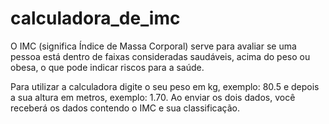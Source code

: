 # calculadora_de_imc
O IMC (significa Índice de Massa Corporal) serve para avaliar se uma pessoa está dentro de faixas consideradas saudáveis, acima do peso ou obesa, o que pode indicar riscos para a saúde.

Para utilizar a calculadora digite o seu peso em kg, exemplo: 80.5 e depois a sua altura em metros, exemplo: 1.70. Ao enviar os dois dados, você receberá os dados contendo o IMC e sua classificação.
